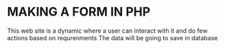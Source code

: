 # MAKING A FORM IN PHP
This web site is a dynamic where a user can interact with it and do few actions based on requrenments
The data will be going to save in database 
